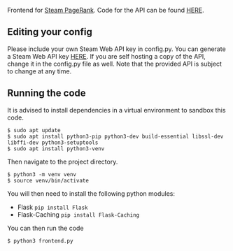 Frontend for [Steam PageRank](https://www.steampagerank.com). Code for the API can be found [HERE](https://github.com/TwelfthGhast/SteamPR-Backend).

## Editing your config ##

Please include your own Steam Web API key in config.py. You can generate a Steam Web API key [HERE](https://steamcommunity.com/dev/apikey). If you are self hosting a copy of the API, change it in the config.py file as well. Note that the provided API is subject to change at any time.

## Running the code ##

It is advised to install dependencies in a virtual environment to sandbox this code.
```
$ sudo apt update
$ sudo apt install python3-pip python3-dev build-essential libssl-dev libffi-dev python3-setuptools
$ sudo apt install python3-venv
```
Then navigate to the project directory.
```
$ python3 -m venv venv
$ source venv/bin/activate
```

You will then need to install the following python modules:
- Flask ```pip install Flask```
- Flask-Caching ```pip install Flask-Caching```

You can then run the code
```
$ python3 frontend.py
```
